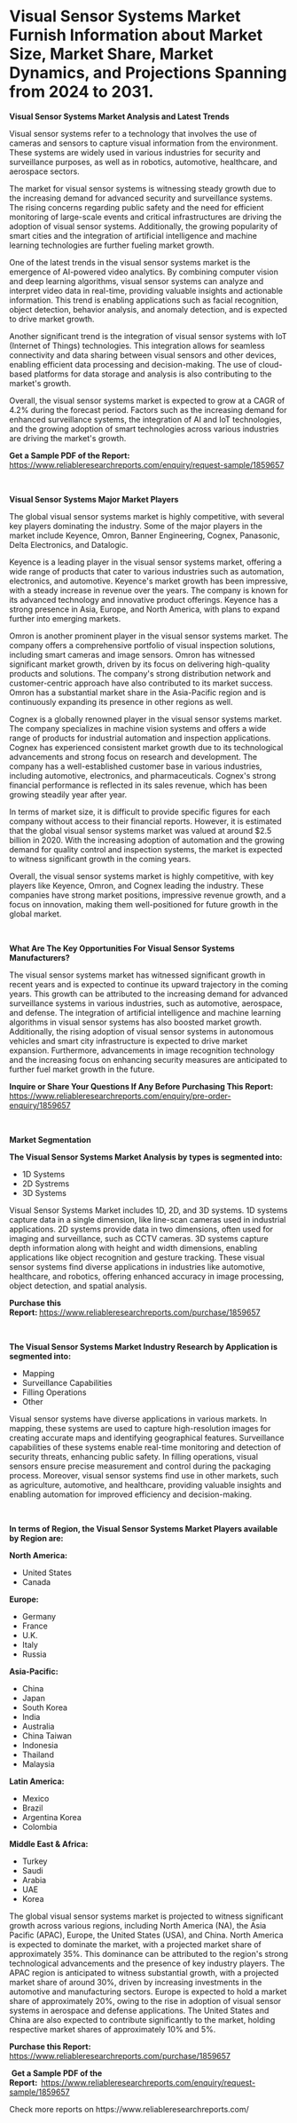 <p><h1>Visual Sensor Systems Market Furnish Information about Market Size, Market Share, Market Dynamics, and Projections Spanning from 2024 to 2031.</h1></p><p><strong>Visual Sensor Systems Market Analysis and Latest Trends</strong></p>
<p><p>Visual sensor systems refer to a technology that involves the use of cameras and sensors to capture visual information from the environment. These systems are widely used in various industries for security and surveillance purposes, as well as in robotics, automotive, healthcare, and aerospace sectors.</p><p>The market for visual sensor systems is witnessing steady growth due to the increasing demand for advanced security and surveillance systems. The rising concerns regarding public safety and the need for efficient monitoring of large-scale events and critical infrastructures are driving the adoption of visual sensor systems. Additionally, the growing popularity of smart cities and the integration of artificial intelligence and machine learning technologies are further fueling market growth.</p><p>One of the latest trends in the visual sensor systems market is the emergence of AI-powered video analytics. By combining computer vision and deep learning algorithms, visual sensor systems can analyze and interpret video data in real-time, providing valuable insights and actionable information. This trend is enabling applications such as facial recognition, object detection, behavior analysis, and anomaly detection, and is expected to drive market growth.</p><p>Another significant trend is the integration of visual sensor systems with IoT (Internet of Things) technologies. This integration allows for seamless connectivity and data sharing between visual sensors and other devices, enabling efficient data processing and decision-making. The use of cloud-based platforms for data storage and analysis is also contributing to the market's growth.</p><p>Overall, the visual sensor systems market is expected to grow at a CAGR of 4.2% during the forecast period. Factors such as the increasing demand for enhanced surveillance systems, the integration of AI and IoT technologies, and the growing adoption of smart technologies across various industries are driving the market's growth.</p></p>
<p><strong>Get a Sample PDF of the Report:&nbsp;</strong> <a href="https://www.reliableresearchreports.com/enquiry/request-sample/1859657">https://www.reliableresearchreports.com/enquiry/request-sample/1859657</a></p>
<p>&nbsp;</p>
<p><strong>Visual Sensor Systems Major Market Players</strong></p>
<p><p>The global visual sensor systems market is highly competitive, with several key players dominating the industry. Some of the major players in the market include Keyence, Omron, Banner Engineering, Cognex, Panasonic, Delta Electronics, and Datalogic.</p><p>Keyence is a leading player in the visual sensor systems market, offering a wide range of products that cater to various industries such as automation, electronics, and automotive. Keyence's market growth has been impressive, with a steady increase in revenue over the years. The company is known for its advanced technology and innovative product offerings. Keyence has a strong presence in Asia, Europe, and North America, with plans to expand further into emerging markets.</p><p>Omron is another prominent player in the visual sensor systems market. The company offers a comprehensive portfolio of visual inspection solutions, including smart cameras and image sensors. Omron has witnessed significant market growth, driven by its focus on delivering high-quality products and solutions. The company's strong distribution network and customer-centric approach have also contributed to its market success. Omron has a substantial market share in the Asia-Pacific region and is continuously expanding its presence in other regions as well.</p><p>Cognex is a globally renowned player in the visual sensor systems market. The company specializes in machine vision systems and offers a wide range of products for industrial automation and inspection applications. Cognex has experienced consistent market growth due to its technological advancements and strong focus on research and development. The company has a well-established customer base in various industries, including automotive, electronics, and pharmaceuticals. Cognex's strong financial performance is reflected in its sales revenue, which has been growing steadily year after year.</p><p>In terms of market size, it is difficult to provide specific figures for each company without access to their financial reports. However, it is estimated that the global visual sensor systems market was valued at around $2.5 billion in 2020. With the increasing adoption of automation and the growing demand for quality control and inspection systems, the market is expected to witness significant growth in the coming years.</p><p>Overall, the visual sensor systems market is highly competitive, with key players like Keyence, Omron, and Cognex leading the industry. These companies have strong market positions, impressive revenue growth, and a focus on innovation, making them well-positioned for future growth in the global market.</p></p>
<p>&nbsp;</p>
<p><strong>What Are The Key Opportunities For Visual Sensor Systems Manufacturers?</strong></p>
<p><p>The visual sensor systems market has witnessed significant growth in recent years and is expected to continue its upward trajectory in the coming years. This growth can be attributed to the increasing demand for advanced surveillance systems in various industries, such as automotive, aerospace, and defense. The integration of artificial intelligence and machine learning algorithms in visual sensor systems has also boosted market growth. Additionally, the rising adoption of visual sensor systems in autonomous vehicles and smart city infrastructure is expected to drive market expansion. Furthermore, advancements in image recognition technology and the increasing focus on enhancing security measures are anticipated to further fuel market growth in the future.</p></p>
<p><strong>Inquire or Share Your Questions If Any Before Purchasing This Report:</strong> <a href="https://www.reliableresearchreports.com/enquiry/pre-order-enquiry/1859657">https://www.reliableresearchreports.com/enquiry/pre-order-enquiry/1859657</a></p>
<p>&nbsp;</p>
<p><strong>Market Segmentation</strong></p>
<p><strong>The Visual Sensor Systems Market Analysis by types is segmented into:</strong></p>
<p><ul><li>1D Systems</li><li>2D Systrems</li><li>3D Systems</li></ul></p>
<p><p>Visual Sensor Systems Market includes 1D, 2D, and 3D systems. 1D systems capture data in a single dimension, like line-scan cameras used in industrial applications. 2D systems provide data in two dimensions, often used for imaging and surveillance, such as CCTV cameras. 3D systems capture depth information along with height and width dimensions, enabling applications like object recognition and gesture tracking. These visual sensor systems find diverse applications in industries like automotive, healthcare, and robotics, offering enhanced accuracy in image processing, object detection, and spatial analysis.</p></p>
<p><strong>Purchase this Report:&nbsp;</strong><a href="https://www.reliableresearchreports.com/purchase/1859657">https://www.reliableresearchreports.com/purchase/1859657</a></p>
<p>&nbsp;</p>
<p><strong>The Visual Sensor Systems Market Industry Research by Application is segmented into:</strong></p>
<p><ul><li>Mapping</li><li>Surveillance Capabilities</li><li>Filling Operations</li><li>Other</li></ul></p>
<p><p>Visual sensor systems have diverse applications in various markets. In mapping, these systems are used to capture high-resolution images for creating accurate maps and identifying geographical features. Surveillance capabilities of these systems enable real-time monitoring and detection of security threats, enhancing public safety. In filling operations, visual sensors ensure precise measurement and control during the packaging process. Moreover, visual sensor systems find use in other markets, such as agriculture, automotive, and healthcare, providing valuable insights and enabling automation for improved efficiency and decision-making.</p></p>
<p>&nbsp;</p>
<p><strong>In terms of Region, the Visual Sensor Systems Market Players available by Region are:</strong></p>
<p>
    <p> <strong> North America: </strong>
        <ul>
            <li>United States</li>
            <li>Canada</li>
        </ul>
        </p> 
    <p> <strong> Europe: </strong>
        <ul>
            <li>Germany</li>
            <li>France</li>
            <li>U.K.</li>
            <li>Italy</li>
            <li>Russia</li>
        </ul>
        </p> 
    <p> <strong> Asia-Pacific: </strong>
        <ul>
            <li>China</li>
            <li>Japan</li>
            <li>South Korea</li>
            <li>India</li>
            <li>Australia</li>
            <li>China Taiwan</li>
            <li>Indonesia</li>
            <li>Thailand</li>
            <li>Malaysia</li>
        </ul>
        </p> 
    <p> <strong> Latin America: </strong>
        <ul>
            <li>Mexico</li>
            <li>Brazil</li>
            <li>Argentina Korea</li>
            <li>Colombia</li>
        </ul>
        </p> 
    <p> <strong> Middle East & Africa: </strong>
        <ul>
            <li>Turkey</li>
            <li>Saudi</li>
            <li>Arabia</li>
            <li>UAE</li>
            <li>Korea</li>
        </ul>
    </p>
    </p>
<p><p>The global visual sensor systems market is projected to witness significant growth across various regions, including North America (NA), the Asia Pacific (APAC), Europe, the United States (USA), and China. North America is expected to dominate the market, with a projected market share of approximately 35%. This dominance can be attributed to the region's strong technological advancements and the presence of key industry players. The APAC region is anticipated to witness substantial growth, with a projected market share of around 30%, driven by increasing investments in the automotive and manufacturing sectors. Europe is expected to hold a market share of approximately 20%, owing to the rise in adoption of visual sensor systems in aerospace and defense applications. The United States and China are also expected to contribute significantly to the market, holding respective market shares of approximately 10% and 5%.</p></p>
<p><strong>Purchase this Report: </strong><a href="https://www.reliableresearchreports.com/purchase/1859657">https://www.reliableresearchreports.com/purchase/1859657</a></p>
<p>&nbsp;<strong>Get a Sample PDF of the Report:&nbsp;&nbsp;</strong><a href="https://www.reliableresearchreports.com/enquiry/request-sample/1859657">https://www.reliableresearchreports.com/enquiry/request-sample/1859657</a></p>
<p><strong></strong></p>
<p>Check more reports on https://www.reliableresearchreports.com/</p>
